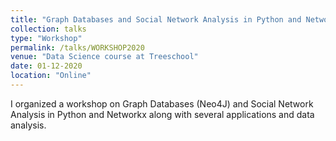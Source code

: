 ```yaml
---
title: "Graph Databases and Social Network Analysis in Python and NetworkX"
collection: talks
type: "Workshop"
permalink: /talks/WORKSHOP2020
venue: "Data Science course at Treeschool"
date: 01-12-2020
location: "Online"
---
```

I organized a workshop on Graph Databases (Neo4J) and Social Network Analysis in Python and Networkx along with several applications and data analysis.